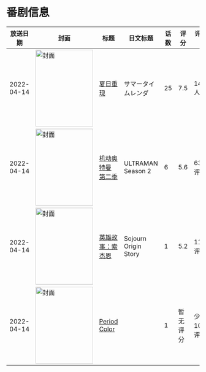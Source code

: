 # 番剧信息

|放送日期|封面|标题|日文标题|话数|评分|评分人数|
|---|---|---|---|---|---|---|
|2022-04-14|<img src="https://lain.bgm.tv/pic/cover/c/d9/f5/326895_j1S2n.jpg" alt="封面" style="width:150px;height:200px;object-fit:cover;">|[夏日重现](https://bangumi.tv/subject/326895)|サマータイムレンダ|25|7.5|14771人评分|
|2022-04-14|<img src="https://lain.bgm.tv/pic/cover/c/35/af/284510_GYp2b.jpg" alt="封面" style="width:150px;height:200px;object-fit:cover;">|[机动奥特曼 第二季](https://bangumi.tv/subject/284510)|ULTRAMAN Season 2|6|5.6|631人评分|
|2022-04-14|<img src="https://lain.bgm.tv/pic/cover/c/df/97/377951_3PcJG.jpg" alt="封面" style="width:150px;height:200px;object-fit:cover;">|[英雄故事：索杰恩](https://bangumi.tv/subject/377951)|Sojourn Origin Story|1|5.2|11人评分|
|2022-04-14|<img src="https://lain.bgm.tv/pic/cover/c/25/3f/422149_tUtA5.jpg" alt="封面" style="width:150px;height:200px;object-fit:cover;">|[Period Color](https://bangumi.tv/subject/422149)||1|暂无评分|少于10人评分|
